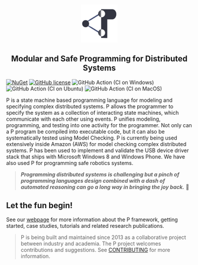 <div align="center">
  <img src="images/icon.png" width="20%">
  <h2>Modular and Safe Programming for Distributed Systems</h2>
</div>

[![NuGet](https://img.shields.io/nuget/v/p.svg)](https://www.nuget.org/packages/P/)
[![GitHub license](https://img.shields.io/badge/license-MIT-blue.svg)](https://raw.githubusercontent.com/p-org/P/master/LICENSE.txt)
![GitHub Action (CI on Windows)](https://github.com/p-org/P/workflows/CI%20on%20Windows/badge.svg)
![GitHub Action (CI on Ubuntu)](https://github.com/p-org/P/workflows/CI%20on%20Ubuntu/badge.svg)
![GitHub Action (CI on MacOS)](https://github.com/p-org/P/workflows/CI%20on%20MacOS/badge.svg)

P is a state machine based programming language for modeling and specifying complex distributed systems. P allows the programmer to specify the system as a collection of interacting state machines, which communicate with each other using events. P unifies modeling, programming, and testing into one activity for the programmer. Not only can a P program be compiled into executable code, but it can also be systematically tested using Model Checking. 
P is currently being used extensively inside Amazon (AWS) for model checking complex distributed systems.
P has been used to implement and validate the USB device driver stack that ships with Microsoft Windows 8 and Windows Phone.
We have also used P for programming safe robotics systems.

> **_Programming distributed systems is challenging but a pinch of programming languages design combined with a dash of automated reasoning can go a long way in bringing the joy back._** :cowboy_hat_face:


## Let the fun begin!

See our [webpage](http://p-org.github.io/P/) for more information about the P framework, getting started, 
case studies, tutorials and related research publications.


 > P is being built and maintained since 2013 as a collaborative project between industry and academia. The P project welcomes contributions and suggestions. See [CONTRIBUTING](CONTRIBUTING.md) for more information.





